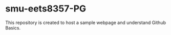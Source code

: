 # smu-eets8357-PG
This repository is created to host a sample webpage and understand Github Basics.
